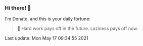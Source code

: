 ### Hi there! 👋 

I'm Donato, and this is your daily fortune:

> 🥠 Hard work pays off in the future. Laziness pays off now.

Last update: Mon May 17 09:34:55 2021